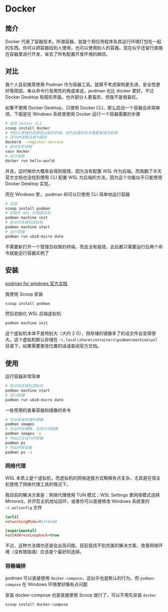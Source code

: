 # Docker

## 简介

Docker 代表了容器技术。所谓容器，就是个把应用程序及其运行环境打包在一起的东西。你可以把容器给别人使用，也可以使用别人的容器。现在似乎还留行直接在容器里进行开发，省去了所有配置开发环境的麻烦。

## 对比

我个人目前推荐使用 Podman 作为容器工具。就算不考虑架构更先进、安全性更好等原因，单从命令行易用性的角度来说，podman 也比 docker 更好。不过 Docker Desktop 有图形界面，也许部分人更喜欢，但我不是很喜欢。

如果不使用 Docker Desktop，只使用 Docker CLI，那么启动一个容器会非常麻烦。下面是在 Windows 系统里使用 Docker 运行一个容器需要的步骤

```sh
# 安装 Docker CLI
scoop install docker
# 然后以管理员权限启动新的终端，因为后面的命令需要管理员权限
# 将守护进程注册为服务
dockerd --register-service
# 启动守护进程
sasv docker
# 运行容器
docker run hello-world
```

并且，这时候你大概率会得到报错，因为没有配置 WSL 作为后端。而我翻了半天官方文档也没找到使用 CLI 配置 WSL 为后端的方法，因为这个功能似乎只能使用 Docker Desktop 实现。

而在 Windows 里， podman 却可以只使用 CLI 简单地运行容器

```sh
# 安装
scoop install podman
# 初始化 WSL 后端虚拟机
podman machine init
# 启动并连接到虚拟机
podman machine start
# 运行容器
podman run ubi8-micro date
```

不需要新打开一个管理员权限的终端，而且没有报错，此后都只需要运行后两个命令就能运行容器实例了

## 安装

[podman for windows 官方文档](https://github.com/containers/podman/blob/main/docs/tutorials/podman-for-windows.md)

我使用 Scoop 安装

```sh
scoop install podman
```

然后初始化 WSL 后端虚拟机

```sh
podman machine init
```

这个虚拟机本体不是特别大（大约 2 G），但存储的镜像多了的话文件会变得很大。这个虚拟机默认存储在 `~\.local\share\containers\podman\machine\wsl` 目录下，如果需要更改位置的话请查阅官方文档。

## 使用

运行容器非常简单

```sh
# 启动并连接到虚拟机
podman machine start
# 运行容器
podman run ubi8-micro date
```

一些常用的查看容器和镜像的命令

```sh
# 列出本地存储的镜像
podman images
# 列出所有镜像，包括中间镜像
podman images -a
# 列出正在运行的容器
podman ps
# 列出所有容器
podman ps -a
```

### 网络代理

WSL 本质上是个虚拟机，而虚拟机的网络连接方式略微有点复杂，尤其是在宿主机使用了网络代理工具的情况下。

我目前的解决方案是：网络代理使用 TUN 模式；WSL Settings 里网络模式选择 Mirrored，并开启主机地址回环，或者你可以直接修改 Windows 系统里的 `~/.wslconfig` 文件

```ini
[wsl2]
networkingMode=Mirrored

[experimental]
hostAddressLoopback=true
```

不过，这种方法偶尔还是会出现问题。目前我找不到完美的解决方案，改善网络环境（没有暗指墙）应该是个最好的选择。

### 容器编排

podman 可以直接使用 `docker-compose`，这似乎也是默认的行为。而 `podman-compose` 在 Windows 环境里好像有点问题

安装 docker-compose 也是直接使用 Scoop 就行了，可以不用先安装 `docker`

```sh
scoop install docker-compose
```
